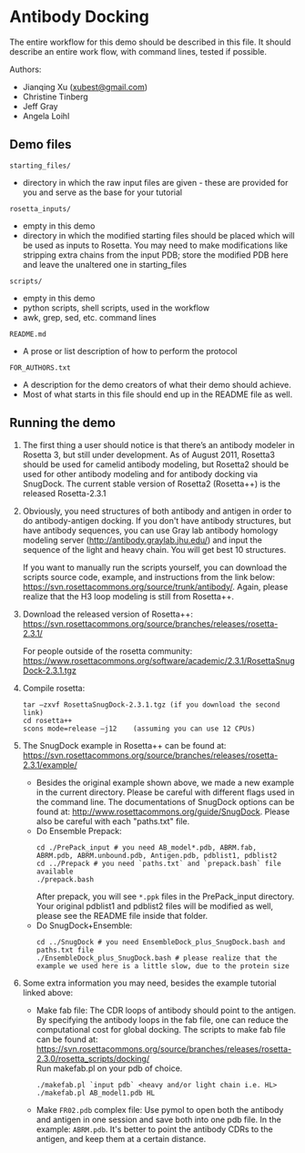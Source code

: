 Antibody Docking
================

The entire workflow for this demo should be described in this file.
It should describe an entire work flow, with command lines, tested if possible.

Authors:
* Jianqing Xu (xubest@gmail.com)
* Christine Tinberg
* Jeff Gray
* Angela Loihl

Demo files
----------

`starting_files/`
* directory in which the raw input files are given - these are provided for you and serve as the base for your tutorial

`rosetta_inputs/`
* empty in this demo
* directory in which the modified starting files should be placed which will be used as inputs to Rosetta.  You may need to make modifications like stripping extra chains from the input PDB; store the modified PDB here and leave the unaltered one in starting_files 

`scripts/`
* empty in this demo
* python scripts, shell scripts, used in the workflow
* awk, grep, sed, etc. command lines

`README.md`
* A prose or list description of how to perform the protocol

`FOR_AUTHORS.txt`
* A description for the demo creators of what their demo should achieve.
* Most of what starts in this file should end up in the README file as well.

Running the demo
----------------

1.  The first thing a user should notice is that there’s an antibody 
    modeler in Rosetta 3, but still under development.  As of August 
    2011, Rosetta3 should be used for camelid antibody modeling, but 
    Rosetta2 should be used for other antibody modeling and for antibody 
    docking via SnugDock.  The current stable version of Rosetta2 
    (Rosetta++) is the released Rosetta-2.3.1

2.  Obviously, you need structures of both antibody and antigen in order 
    to do antibody-antigen docking. If you don't have antibody structures, 
    but have antibody sequences, you can use Gray lab antibody homology 
    modeling server (http://antibody.graylab.jhu.edu/) and input the sequence 
    of the light and heavy chain. You will get best 10 structures.

    If you want to manually run the scripts yourself, you can download 
    the scripts source code, example, and instructions from the link below: 
    https://svn.rosettacommons.org/source/trunk/antibody/.
    Again, please realize that the H3 loop modeling is still from Rosetta++.

3.  Download the released version of Rosetta++: 
    https://svn.rosettacommons.org/source/branches/releases/rosetta-2.3.1/ 

    For people outside of the rosetta community: 
    https://www.rosettacommons.org/software/academic/2.3.1/RosettaSnugDock-2.3.1.tgz

4.  Compile rosetta:
    ```
    tar –zxvf RosettaSnugDock-2.3.1.tgz (if you download the second link)
    cd rosetta++
    scons mode=release –j12    (assuming you can use 12 CPUs)
    ```

5.  The SnugDock example in Rosetta++ can be found at:
    https://svn.rosettacommons.org/source/branches/releases/rosetta-2.3.1/example/
    * Besides the original example shown above, we made a new example in the current directory.
      Please be careful with different flags used in the command line.
      The documentations of SnugDock options can be found at:
      http://www.rosettacommons.org/guide/SnugDock.
      Please also be careful with each "paths.txt" file.
    * Do Ensemble Prepack:
      ```
      cd ./PrePack_input # you need AB_model*.pdb, ABRM.fab, ABRM.pdb, ABRM.unbound.pdb, Antigen.pdb, pdblist1, pdblist2
      cd ../Prepack # you need `paths.txt` and `prepack.bash` file available
      ./prepack.bash
      ```
      After prepack, you will see `*.ppk` files in the PrePack_input directory.
      Your original pdblist1 and pdblist2 files will be modified as well, please see the README file inside that folder.
    * Do SnugDock+Ensemble:
      ```
      cd ../SnugDock # you need EnsembleDock_plus_SnugDock.bash and paths.txt file
      ./EnsembleDock_plus_SnugDock.bash # please realize that the example we used here is a little slow, due to the protein size
      ```

6.  Some extra information you may need, besides the example tutorial linked above:

    * Make fab file:
      The CDR loops of antibody should point to the antigen.
      By specifying the antibody loops in the fab file, one can reduce the computational cost for global docking.
      The scripts to make fab file can be found at:  
      https://svn.rosettacommons.org/source/branches/releases/rosetta-2.3.0/rosetta_scripts/docking/  
      Run makefab.pl on your pdb of choice.
      ```
      ./makefab.pl `input pdb` <heavy and/or light chain i.e. HL>
      ./makefab.pl AB_model1.pdb HL
      ```

    * Make `FR02.pdb` complex file:
      Use pymol to open both the antibody and antigen in one session and save both into one pdb file.
      In the example: `ABRM.pdb`.
      It's better to point the antibody CDRs to the antigen, and keep them at a certain distance.

